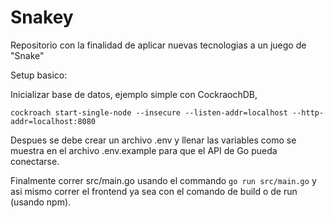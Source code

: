 # Snakey
Repositorio con la finalidad de aplicar nuevas tecnologias a un juego de "Snake"

Setup basico:

Inicializar base de datos, ejemplo simple con CockraochDB, 

```shell
cockroach start-single-node --insecure --listen-addr=localhost --http-addr=localhost:8080
```

Despues se debe crear un archivo .env y llenar las variables como se muestra en el archivo .env.example 
para que el API de Go pueda conectarse.

Finalmente correr src/main.go usando el commando ```go run src/main.go```
y asi mismo correr el frontend ya sea con el comando de build o de run (usando npm).
